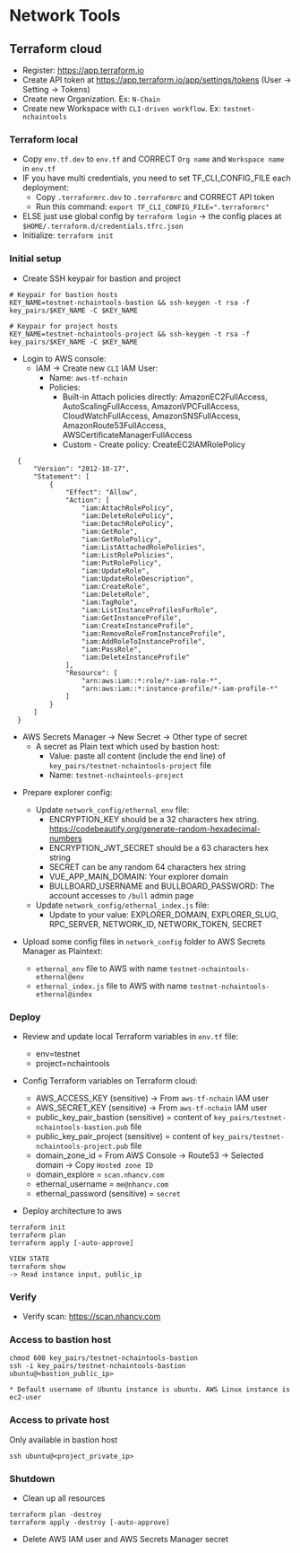 # Network Tools

## Terraform cloud

- Register: https://app.terraform.io
- Create API token at https://app.terraform.io/app/settings/tokens (User -> Setting -> Tokens)
- Create new Organization. Ex: `N-Chain`
- Create new Workspace with `CLI-driven workflow`. Ex: `testnet-nchaintools`

### Terraform local

- Copy `env.tf.dev` to `env.tf` and CORRECT `Org name` and `Workspace name` in `env.tf`
- IF you have multi credentials, you need to set TF_CLI_CONFIG_FILE each deployment:
    + Copy `.terraformrc.dev` to `.terraformrc` and CORRECT API token
    + Run this command: `export TF_CLI_CONFIG_FILE=".terraformrc"`
- ELSE just use global config by `terraform login` -> the config places at `$HOME/.terraform.d/credentials.tfrc.json`
- Initialize: `terraform init`

### Initial setup

- Create SSH keypair for bastion and project

```
# Keypair for bastion hosts
KEY_NAME=testnet-nchaintools-bastion && ssh-keygen -t rsa -f key_pairs/$KEY_NAME -C $KEY_NAME

# Keypair for project hosts
KEY_NAME=testnet-nchaintools-project && ssh-keygen -t rsa -f key_pairs/$KEY_NAME -C $KEY_NAME
```

- Login to AWS console:
    + IAM -> Create new `CLI` IAM User:
        + Name: `aws-tf-nchain`
        + Policies:
            + Built-in Attach policies directly: AmazonEC2FullAccess, AutoScalingFullAccess, AmazonVPCFullAccess,
              CloudWatchFullAccess, AmazonSNSFullAccess, AmazonRoute53FullAccess, AWSCertificateManagerFullAccess
            + Custom - Create policy: CreateEC2IAMRolePolicy

```
  {
      "Version": "2012-10-17",
      "Statement": [
          {
              "Effect": "Allow",
              "Action": [
                  "iam:AttachRolePolicy",
                  "iam:DeleteRolePolicy",
                  "iam:DetachRolePolicy",
                  "iam:GetRole",
                  "iam:GetRolePolicy",
                  "iam:ListAttachedRolePolicies",
                  "iam:ListRolePolicies",
                  "iam:PutRolePolicy",
                  "iam:UpdateRole",
                  "iam:UpdateRoleDescription",
                  "iam:CreateRole",
                  "iam:DeleteRole",
                  "iam:TagRole",
                  "iam:ListInstanceProfilesForRole",
                  "iam:GetInstanceProfile",
                  "iam:CreateInstanceProfile",
                  "iam:RemoveRoleFromInstanceProfile",
                  "iam:AddRoleToInstanceProfile",
                  "iam:PassRole",
                  "iam:DeleteInstanceProfile"
              ],
              "Resource": [
                  "arn:aws:iam::*:role/*-iam-role-*",
                  "arn:aws:iam::*:instance-profile/*-iam-profile-*"
              ]
          }
      ]
  }
```

+ AWS Secrets Manager -> New Secret -> Other type of secret
    + A secret as Plain text which used by bastion host:
        + Value: paste all content (include the end line) of `key_pairs/testnet-nchaintools-project` file
        + Name: `testnet-nchaintools-project`

- Prepare explorer config:
    + Update `network_config/ethernal_env` file:
        + ENCRYPTION_KEY should be a 32 characters hex
          string. https://codebeautify.org/generate-random-hexadecimal-numbers
        + ENCRYPTION_JWT_SECRET should be a 63 characters hex string
        + SECRET can be any random 64 characters hex string
        + VUE_APP_MAIN_DOMAIN: Your explorer domain
        + BULLBOARD_USERNAME and BULLBOARD_PASSWORD: The account accesses to `/bull` admin page
    + Update `network_config/ethernal_index.js` file:
        + Update to your value: EXPLORER_DOMAIN, EXPLORER_SLUG, RPC_SERVER, NETWORK_ID, NETWORK_TOKEN, SECRET

- Upload some config files in `network_config` folder to AWS Secrets Manager as Plaintext:
    - `ethernal_env` file to AWS with name `testnet-nchaintools-ethernal@env`
    - `ethernal_index.js` file to AWS with name `testnet-nchaintools-ethernal@index`

### Deploy

- Review and update local Terraform variables in `env.tf` file:
    + env=testnet
    + project=nchaintools
- Config Terraform variables on Terraform cloud:
    + AWS_ACCESS_KEY (sensitive) -> From `aws-tf-nchain` IAM user
    + AWS_SECRET_KEY (sensitive) -> From `aws-tf-nchain` IAM user
    + public_key_pair_bastion (sensitive) = content of `key_pairs/testnet-nchaintools-bastion.pub` file
    + public_key_pair_project (sensitive) = content of `key_pairs/testnet-nchaintools-project.pub` file
    + domain_zone_id = From AWS Console -> Route53 -> Selected domain -> Copy `Hosted zone ID`
    + domain_explore = `scan.nhancv.com`
    + ethernal_username = `me@nhancv.com`
    + ethernal_password (sensitive) = `secret`

- Deploy architecture to aws

```
terraform init
terraform plan
terraform apply [-auto-approve]

VIEW STATE
terraform show
-> Read instance input, public_ip
```

### Verify

- Verify scan: https://scan.nhancv.com

### Access to bastion host

```
chmod 600 key_pairs/testnet-nchaintools-bastion
ssh -i key_pairs/testnet-nchaintools-bastion ubuntu@<bastion_public_ip>

* Default username of Ubuntu instance is ubuntu. AWS Linux instance is ec2-user
```

### Access to private host

Only available in bastion host

```
ssh ubuntu@<project_private_ip>
```

### Shutdown

- Clean up all resources

```
terraform plan -destroy
terraform apply -destroy [-auto-approve]
```

- Delete AWS IAM user and AWS Secrets Manager secret
